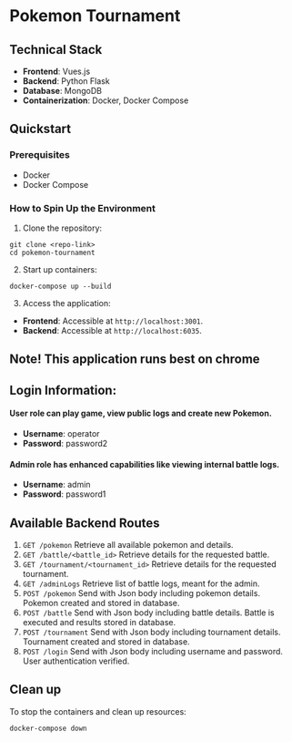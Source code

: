 # Pokemon Tournament

## Technical Stack

- **Frontend**: Vues.js
- **Backend**: Python Flask
- **Database**: MongoDB
- **Containerization**: Docker, Docker Compose

## Quickstart
### Prerequisites
- Docker
- Docker Compose

### How to Spin Up the Environment

1. Clone the repository: 

```
git clone <repo-link>
cd pokemon-tournament
```

2. Start up containers: 

```
docker-compose up --build
```

3. Access the application: 

- **Frontend**:  Accessible at `http://localhost:3001`.
- **Backend**: Accessible at `http://localhost:6035`.

## Note! This application runs best on chrome

## Login Information:
#### User role can play game, view public logs and create new Pokemon. 
- **Username**: operator
- **Password**: password2

#### Admin role has enhanced capabilities like viewing internal battle logs.
- **Username**: admin
- **Password**: password1


## Available Backend Routes
1. `GET /pokemon` Retrieve all available pokemon and details.
2. `GET /battle/<battle_id>` Retrieve details for the requested battle.
3. `GET /tournament/<tournament_id>` Retrieve details for the requested tournament.
4. `GET /adminLogs` Retrieve list of battle logs, meant for the admin.
5. `POST /pokemon` Send with Json body including pokemon details. Pokemon created and stored in database. 
6. `POST /battle` Send with Json body including battle details. Battle is executed and results stored in database.
7. `POST /tournament` Send with Json body including tournament details. Tournament created and stored in database.
8. `POST /login` Send with Json body including username and password. User authentication verified.

## Clean up
To stop the containers and clean up resources:

```
docker-compose down
```
